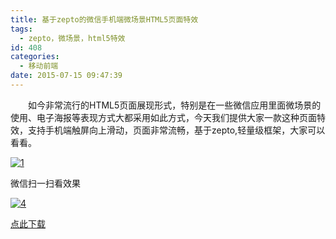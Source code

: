 ```yaml
---
title: 基于zepto的微信手机端微场景HTML5页面特效
tags:
  - zepto，微场景，html5特效
id: 408
categories:
  - 移动前端
date: 2015-07-15 09:47:39
---
```


&emsp;&emsp;如今非常流行的HTML5页面展现形式，特别是在一些微信应用里面微场景的使用、电子海报等表现方式大都采用如此方式，今天我们提供大家一款这种页面特效，支持手机端触屏向上滑动，页面非常流畅，基于zepto,轻量级框架，大家可以看看。

[![1](http://www.npm8.com/wp-content/uploads/2015/07/14.png)](http://www.npm8.com/wp-content/uploads/2015/07/14.png)

微信扫一扫看效果

[![4](http://www.npm8.com/wp-content/uploads/2015/07/41.png)](http://www.npm8.com/wp-content/uploads/2015/07/41.png)

[点此下载](http://www.npm8.com/wp-content/uploads/2015/07/WXscene.zip)

&nbsp;